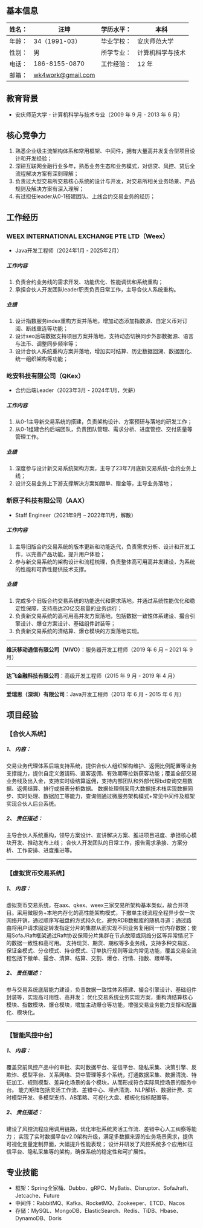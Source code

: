 ## **基本信息**

| 姓名： | 汪坤              | 学历水平： | 本科             |
| ------ | ----------------- | ---------- | ---------------- |
| 年龄： | 34（1991-03）     | 毕业学校： | 安庆师范大学     |
| 性别： | 男                | 所学专业： | 计算机科学与技术 |
| 电话： | 186-8155-0870     | 工作经验： | 12 年            |
| 邮箱： | wk4work@gmail.com |            |                  |

 ## **教育背景**

+ 安庆师范大学 - 计算机科学与技术专业（2009 年 9 月 - 2013 年 6 月）

## **核心竞争力**

1. 熟悉企业级主流架构体系和常用框架、中间件，拥有大量高并发复合型项目设计和开发经验；
2. 深耕互联网金融行业多年，熟悉业务生态和业务模式，对信贷、风控、贷后全流程解决方案有深刻理解；
3. 负责过大型交易所交易核心系统的设计与开发，对交易所相关业务场景、产品规则及解决方案有深入理解；
4. 有过担任leader从0-1搭建团队、上线合约交易业务的经历；

## **工作经历**

### WEEX INTERNATIONAL EXCHANGE PTE LTD（Weex）

+ Java开发工程师（2024年1月 - 2025年2月）

##### 工作内容

1. 负责合约业务线的需求开发、功能优化、性能调优和系统重构；
1. 承担合伙人开发团队leader职责负责日常工作，主导合伙人系统重构。

##### *业绩*

1. 设计指数服务index重构方案并落地，增加动态添加指数源、自定义币对订阅、断线重连等功能；
1. 设计seo后端数据支持项目方案并落地，支持动态切换同步外部数据源、语言与法币、调整同步频率等；
1. 设计合伙人系统重构方案并落地，增加实时结算、历史数据回溯、数据固化、统一组织架构等功能；

### 屹安科技有限公司（QKex）

+ 合约后端Leader（2023年3月 - 2024年1月，欠薪）

##### 工作内容

1. 从0-1主导新交易系统的搭建，负责架构设计、方案预研与落地的研发工作；
1. 从0-1组建合约后端团队，负责团队管理、需求分析、进度管控、交付质量等管理工作。

##### *业绩*

1. 深度参与设计新交易系统架构方案，主导了23年7月底新交易系统-合约业务上线；
1. 设计交易业务上下游支撑解决方案如跟单、赠金等，主导业务落地；

### 新原子科技有限公司（AAX）

+ Staff Engineer（2021年9月 – 2022年11月，解散）

##### 工作内容

1. 主导旧版合约交易系统的版本更新和功能迭代，负责需求分析、设计和开发工作，以完善产品功能，提升用户体验；
2. 参与新交易系统的架构设计和流程梳理，负责整体高可用高并发建设，为系统的性能和可靠性提供技术支撑。

##### *业绩*

1. 完成多个旧版合约交易系统的功能迭代和需求落地，并通过系统性能优化和稳定性保障，支持高达20亿交易量的业务运行；
2. 负责新交易系统的高可用高并发方案落地，包括数据一致性体系建设、撮合引擎设计、爆仓方案设计、基础组件封装等；
3. 负责新交易系统的清结算、爆仓模块的方案落地实现。

------

**维沃移动通信有限公司（VIVO）**：服务器开发工程师（2019 年 6 月 – 2021 年 9 月）

------

**达飞金融科技有限公司**：高级开发工程师（2015 年 9 月 - 2019 年 4 月）

------

**爱瑞思（深圳）有限公司**：Java开发工程师（2013 年 6 月 - 2015 年 6 月）

## **项目经验**

### 【合伙人系统】

##### 1、 内容：

交易业务代理体系后端支持系统，提供合伙人组织架构维护、返佣比例配置等业务支撑能力，提供自定义邀请码、直客返佣、有效期等拉新获客功能；覆盖全部交易业务线及出入金，支持实时级结算返佣，支持内部团队和外部代理bd查询交易数据、返佣结算、排行或报表分析数据。
数据处理侧采用大数据技术栈实现数据同步、实时处理、数据加工等能力，查询侧通过微服务架构模式+常见中间件及框架实现合伙人后台系统。

##### 2、  *责任描述*：

主导合伙人系统重构，领导方案设计、宣讲解决方案、推进项目进度、承担核心模块开发、推动发布上线；
合伙人开发团队的日常工作，报告需求承接、方案分析、工作安排、进度推进等。

------

### 【虚拟货币交易系统】

##### 1、 内容：

虚拟货币交易系统，在aax、qkex、weex三家交易所架构基本类似，故合并项目。采用微服务+本地内存化的高性能架构模式，下撤单主线流程全程异步仅一次网络开销，通过顺序写磁盘的方式持久化，避免RDB数据库的随机寻道；通过路由将用户请求固定转发指定分片的集群从而实现不同业务复用同一份内存数据；使用SofaJRaft框架通过Raft协议保障分片集群在节点故障或网络分区等异常情况下的数据一致性和高可用。
支持现货、期货、期权等多业务线，支持多种交易区、保证金模式、分仓模式、持仓模式、订单执行规则等业内常见功能，覆盖交易全流程包括下撤单、撮合、清算、结算、交割、爆仓、行情、指数、跟单等。

##### 2、  *责任描述*：

参与交易系统底层能力建设，负责数据一致性体系搭建、撮合引擎设计、基础组件封装等，实现高可用性、高并发；
优化交易系统业务实现方案，重构清结算核心模块、指数模块、爆仓模块，增加主动爆仓等功能，增强交易业务能力支撑和配置化、模块化。

------

### 【智能风控中台】

##### 1、 内容：

覆盖贷前风控产品中的审批、实时数据平台、征信平台、隐私采集、决策引擎、反欺诈、模型平台、关系网络、贷中管理等多个系统，打通数据采集、数据清洗、特征加工、规则模型、差异化场景的各个模块，从而形成符合实际风控场景的服务中台。
能力矩阵包括灵活工作流、差错中心、埋点清洗、NLP解析、数据计费、实时模型开发、多模型支持、AB策略、可视化大盘、模板化指标配置等。

##### 2、  *责任描述*：

建设了风控流程应用调用链路，优化审批系统灵活工作流、差错中心人工纠察等能力；
实现了实时数据平台v2.0架构升级，满足多数据来源的业务场景需求，提供可视化变量定制界面，大幅提升性能表现；
设计并研发了风控系统多个应用如征信平台、隐私采集等的架构，确保系统的稳定性和可扩展性。

## **专业技能**

- 框架：Spring全家桶、Dubbo、gRPC、MyBatis、Disruptor、SofaJraft、Jetcache、Future
- 中间件：RabbitMQ、Kafka、RocketMQ、Zookeeper、ETCD、Nacos
- 存储：MySQL、MongoDB、ElasticSearch、Redis、TiDB、Hbase、DynamoDB、Doris
